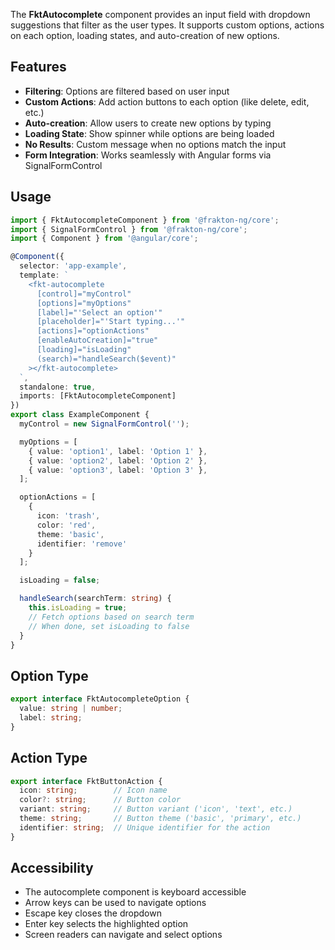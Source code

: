 The **FktAutocomplete** component provides an input field with dropdown suggestions that filter as the user types.
It supports custom options, actions on each option, loading states, and auto-creation of new options.

## Features

- **Filtering**: Options are filtered based on user input
- **Custom Actions**: Add action buttons to each option (like delete, edit, etc.)
- **Auto-creation**: Allow users to create new options by typing
- **Loading State**: Show spinner while options are being loaded
- **No Results**: Custom message when no options match the input
- **Form Integration**: Works seamlessly with Angular forms via SignalFormControl

## Usage

```typescript
import { FktAutocompleteComponent } from '@frakton-ng/core';
import { SignalFormControl } from '@frakton-ng/core';
import { Component } from '@angular/core';

@Component({
  selector: 'app-example',
  template: `
    <fkt-autocomplete
      [control]="myControl"
      [options]="myOptions"
      [label]="'Select an option'"
      [placeholder]="'Start typing...'"
      [actions]="optionActions"
      [enableAutoCreation]="true"
      [loading]="isLoading"
      (search)="handleSearch($event)"
    ></fkt-autocomplete>
  `,
  standalone: true,
  imports: [FktAutocompleteComponent]
})
export class ExampleComponent {
  myControl = new SignalFormControl('');

  myOptions = [
    { value: 'option1', label: 'Option 1' },
    { value: 'option2', label: 'Option 2' },
    { value: 'option3', label: 'Option 3' },
  ];

  optionActions = [
    {
      icon: 'trash',
      color: 'red',
      theme: 'basic',
      identifier: 'remove'
    }
  ];

  isLoading = false;

  handleSearch(searchTerm: string) {
    this.isLoading = true;
    // Fetch options based on search term
    // When done, set isLoading to false
  }
}
```

## Option Type

```typescript
export interface FktAutocompleteOption {
  value: string | number;
  label: string;
}
```

## Action Type

```typescript
export interface FktButtonAction {
  icon: string;        // Icon name
  color?: string;      // Button color
  variant: string;     // Button variant ('icon', 'text', etc.)
  theme: string;       // Button theme ('basic', 'primary', etc.)
  identifier: string;  // Unique identifier for the action
}
```

## Accessibility

- The autocomplete component is keyboard accessible
- Arrow keys can be used to navigate options
- Escape key closes the dropdown
- Enter key selects the highlighted option
- Screen readers can navigate and select options
